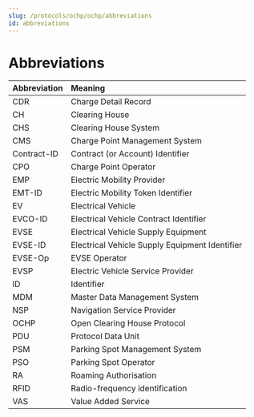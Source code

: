 ```yaml
---
slug: /protocols/ochp/ochp/abbreviations
id: abbreviations
---
```

# Abbreviations

| Abbreviation |                    Meaning                     |
| :----------- | :--------------------------------------------- |
| CDR          | Charge Detail Record                           |
| CH           | Clearing House                                 |
| CHS          | Clearing House System                          |
| CMS          | Charge Point Management System                 |
| Contract-ID  | Contract (or Account) Identifier               |
| CPO          | Charge Point Operator                          |
| EMP          | Electric Mobility Provider                     |
| EMT-ID       | Electric Mobility Token Identifier             |
| EV           | Electrical Vehicle                             |
| EVCO-ID      | Electrical Vehicle Contract Identifier         |
| EVSE         | Electrical Vehicle Supply Equipment            |
| EVSE-ID      | Electrical Vehicle Supply Equipment Identifier |
| EVSE-Op      | EVSE Operator                                  |
| EVSP         | Electric Vehicle Service Provider              |
| ID           | Identifier                                     |
| MDM          | Master Data Management System                  |
| NSP          | Navigation Service Provider                    |
| OCHP         | Open Clearing House Protocol                   |
| PDU          | Protocol Data Unit                             |
| PSM          | Parking Spot Management System                 |
| PSO          | Parking Spot Operator                          |
| RA           | Roaming Authorisation                          |
| RFID         | Radio-frequency identification                 |
| VAS          | Value Added Service                            |
